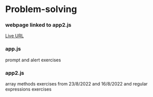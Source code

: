 # Problem-solving

### webpage linked to app2.js

[Live URL](https://duaanawwas.github.io/Problem-solving/)

### app.js

prompt and alert exercises

### app2.js

array methods exercises from 23/8/2022 and 16/8/2022 and regular expressions exercises
